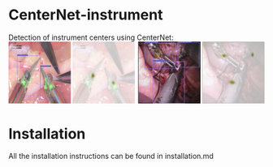 # CenterNet-instrument

Detection of instrument centers using CenterNet: 
![alt text](center.png)


# Installation
All the installation instructions can be found in installation.md
